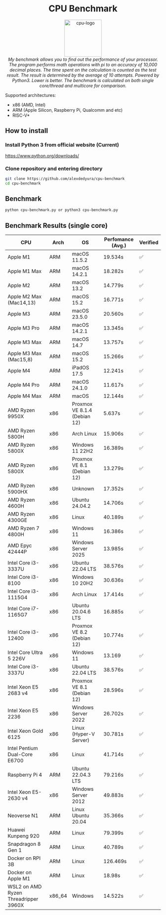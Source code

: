<h1 align="center">CPU Benchmark</h1>

<p align="center">
  <img src="assets/favicon/cpu.svg" alt="cpu-logo" width="120px" height="120px"/>
    <br>
    <i>My benchmark allows you to find out the performance of your processor. The program performs math operations with pi to an accuracy of 10,000 decimal places. The time spent on the calculation is counted as the test result. The result is determined by the average of 10 attempts. Powered by Python3. Lower is better. The benchmark is calculated on both single core/thread and multicore for comparison.</i>
    <br>
</p>

Supported architectures:
- x86 (AMD, Intel)
- ARM (Apple Silicon, Raspberry Pi, Qualcomm and etc)
- RISC-V*

## How to install
### Install Python 3 from official website (Current)

https://www.python.org/downloads/

### Clone repository and entering directory
```bash
git clone https://github.com/alexdedyura/cpu-benchmark
cd cpu-benchmark
```

## Benchmark

```bash
python cpu-benchmark.py or python3 cpu-benchmark.py
```

## Benchmark Results (single core)
| CPU | Arch |  OS | Perfomance (Avg.) | Verified |
|--|--|--|--|--|
| Apple M1 | ARM | macOS 11.5.2 | 19.534s | ✅ |
| Apple M1 Max | ARM | macOS 14.2.1 | 18.282s | ✅ |
| Apple M2 | ARM | macOS 13.2 | 14.779s | ✅ |
| Apple M2 Max (Mac14,13) | ARM | macOS 15.2 | 16.771s | ✅ |
| Apple M3 | ARM | macOS 23.5.0 | 20.560s | ✅ |
| Apple M3 Pro | ARM | macOS 14.2.1 | 13.345s | ✅ |
| Apple M3 Max | ARM | macOS 14.7 | 13.757s | ✅ |
| Apple M3 Max (Mac15,8) | ARM | macOS 15.2 | 15.266s | ✅ |
| Apple M4 | ARM | iPadOS 17.5 | 12.241s | ✅ |
| Apple M4 Pro | ARM | macOS 24.1.0 | 11.617s | ✅ |
| Apple M4 Max | ARM | macOS | 12.144s | ✅ |
| AMD Ryzen 9950X | x86 | Proxmox VE 8.1.4 (Debian 12) | 5.637s | ✅ |
| AMD Ryzen 5800H | x86 | Arch Linux | 15.906s | ✅ |
| AMD Ryzen 5800X | x86 | Windows 11 22H2 | 16.389s | ✅ |
| AMD Ryzen 5800X | x86 | Proxmox VE 8.1 (Debian 12) | 13.279s | ✅ |
| AMD Ryzen 5900HX | x86 | Unknown | 17.352s | ✅ |
| AMD Ryzen 4600H | x86 | Ubuntu 24.04.2 | 14.706s | ✅ |
| AMD Ryzen 4300GE | x86 | Linux | 40.189s | ✅ |
| AMD Ryzen 7 4800H | x86 | Windows 11 | 16.386s | ✅ |
| AMD Epyc 42444P | x86 | Windows Server 2025 | 13.985s | ✅ |
| Intel Core i3-3337U | x86 | Ubuntu 22.04 LTS | 38.576s | ✅ |
| Intel Core i3-8100 | x86 | Windows 10 20H2 | 30.636s | ✅ |
| Intel Core i3-1115G4 | x86 | Arch Linux | 17.414s | ✅ |
| Intel Core i7-1165G7 | x86 | Ubuntu 20.04.6 LTS | 16.885s | ✅ |
| Intel Core i3-12400 | x86 | Proxmox VE 8.2 (Debian 12) | 10.774s | ✅ |
| Intel Core Ultra 5 226V | x86 | Windows 11 | 13.169 | ✅ |
| Intel Core i3-3337U | x86 | Ubuntu 22.04 LTS | 38.576s | ✅ |
| Intel Xeon E5 2683 v4 | x86 | Proxmox VE 8.1 (Debian 12) | 28.596s | ✅ |
| Intel Xeon E5 2236 | x86 | Windows Server 2022 | 26.702s | ✅ |
| Intel Xeon Gold 6125 | x86 | Linux (Hyper-V Server) | 30.781s | ✅ |
| Intel Pentium Dual-Core E6700 | x86 | Linux | 41.714s | ✅ |
| Raspberry Pi 4 | ARM | Ubuntu 22.04.3 LTS | 79.216s | ✅ |
| Intel Xeon E5-2630 v4 | x86 | Windows Server 2012 | 49.883s | ✅ |
| Neoverse N1 | ARM | Linux Ubuntu 20.04 | 35.366s | ✅ |
| Huawei Kunpeng 920 | ARM | Linux | 79.399s | ✅ |
| Snapdragon 8 Gen 1 | ARM | Linux | 40.789s | ✅ |
| Docker on RPI 3B | ARM | Linux | 126.469s | ✅ |
| Docker on Apple M1 | ARM | Linux | 18.98s | ✅ |
| WSL2 on AMD Ryzen Threadripper 3960X | x86_64 | Windows | 14.522s | ✅ |


